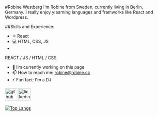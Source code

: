 #Robine Westberg
I'm Robine from Sweden, currently living in Berlin, Germany. I really enjoy ylearning languages and framworks like React and Wordpress.

##Skills and Experience:
*  ⚛️ React
*  💻 HTML, CSS, JS
* 
REACT / JS / HTML / CSS

- 🔭 I’m currently working on this page. 
- 📫 How to reach me: robine@robine.cc 
- ⚡ Fun fact: I'm a DJ 


[<img src='https://cdn.jsdelivr.net/npm/simple-icons@3.0.1/icons/github.svg' alt='github' height='40'>](https://github.com/robine81)  [<img src='https://cdn.jsdelivr.net/npm/simple-icons@3.0.1/icons/linkedin.svg' alt='linkedin' height='40'>](https://www.linkedin.com/in/web-dev-robine-westberg//)  

[![Top Langs](https://github-readme-stats.vercel.app/api/top-langs/?username=robine81)](https://github.com/anuraghazra/github-readme-stats)

